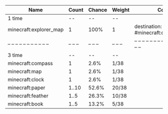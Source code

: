 | Name                   | Count | Chance | Weight | Comment                                  |
| ---------------------- | ----- | ------ | ------ | ---------------------------------------- |
| 1 time                 |    -- |     -- |     -- |                                          |
| minecraft:explorer_map |     1 |   100% |      1 | destination: #minecraft:on_treasure_maps |
| – – – – – – – – – – –  | – – – | – – –  | – – –  | – – – – – – – – – – – – – – – – – – – –  |
| 3 time                 |    -- |     -- |     -- |                                          |
| minecraft:compass      |     1 |   2.6% |   1/38 |                                          |
| minecraft:map          |     1 |   2.6% |   1/38 |                                          |
| minecraft:clock        |     1 |   2.6% |   1/38 |                                          |
| minecraft:paper        | 1..10 |  52.6% |  20/38 |                                          |
| minecraft:feather      |  1..5 |  26.3% |  10/38 |                                          |
| minecraft:book         |  1..5 |  13.2% |   5/38 |                                          |
